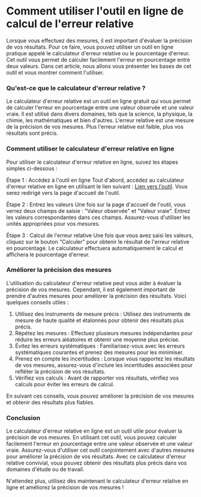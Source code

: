 Comment utiliser l'outil en ligne de calcul de l'erreur relative
================================================================

Lorsque vous effectuez des mesures, il est important d'évaluer la précision de vos résultats. Pour ce faire, vous pouvez utiliser un outil en ligne pratique appelé le calculateur d'erreur relative ou le pourcentage d'erreur. Cet outil vous permet de calculer facilement l'erreur en pourcentage entre deux valeurs. Dans cet article, nous allons vous présenter les bases de cet outil et vous montrer comment l'utiliser.

### Qu'est-ce que le calculateur d'erreur relative ?

Le calculateur d'erreur relative est un outil en ligne gratuit qui vous permet de calculer l'erreur en pourcentage entre une valeur observée et une valeur vraie. Il est utilisé dans divers domaines, tels que la science, la physique, la chimie, les mathématiques et bien d'autres. L'erreur relative est une mesure de la précision de vos mesures. Plus l'erreur relative est faible, plus vos résultats sont précis.

### Comment utiliser le calculateur d'erreur relative en ligne

Pour utiliser le calculateur d'erreur relative en ligne, suivez les étapes simples ci-dessous :

Étape 1 : Accédez à l'outil en ligne Tout d'abord, accédez au calculateur d'erreur relative en ligne en utilisant le lien suivant : [Lien vers l'outil](https://www.onlinecalculatorsfree.com/fr/math/percent-error-calculator.html). Vous serez redirigé vers la page d'accueil de l'outil.

Étape 2 : Entrez les valeurs Une fois sur la page d'accueil de l'outil, vous verrez deux champs de saisie : "Valeur observée" et "Valeur vraie". Entrez les valeurs correspondantes dans ces champs. Assurez-vous d'utiliser les unités appropriées pour vos mesures.

Étape 3 : Calcul de l'erreur relative Une fois que vous avez saisi les valeurs, cliquez sur le bouton "Calculer" pour obtenir le résultat de l'erreur relative en pourcentage. Le calculateur effectuera automatiquement le calcul et affichera le pourcentage d'erreur.

### Améliorer la précision des mesures

L'utilisation du calculateur d'erreur relative peut vous aider à évaluer la précision de vos mesures. Cependant, il est également important de prendre d'autres mesures pour améliorer la précision des résultats. Voici quelques conseils utiles :

1. Utilisez des instruments de mesure précis : Utilisez des instruments de mesure de haute qualité et étalonnés pour obtenir des résultats plus précis.
2. Répétez les mesures : Effectuez plusieurs mesures indépendantes pour réduire les erreurs aléatoires et obtenir une moyenne plus précise.
3. Évitez les erreurs systématiques : Familiarisez-vous avec les erreurs systématiques courantes et prenez des mesures pour les minimiser.
4. Prenez en compte les incertitudes : Lorsque vous rapportez les résultats de vos mesures, assurez-vous d'inclure les incertitudes associées pour refléter la précision de vos résultats.
5. Vérifiez vos calculs : Avant de rapporter vos résultats, vérifiez vos calculs pour éviter les erreurs de calcul.

En suivant ces conseils, vous pouvez améliorer la précision de vos mesures et obtenir des résultats plus fiables.

### Conclusion

Le calculateur d'erreur relative en ligne est un outil utile pour évaluer la précision de vos mesures. En utilisant cet outil, vous pouvez calculer facilement l'erreur en pourcentage entre une valeur observée et une valeur vraie. Assurez-vous d'utiliser cet outil conjointement avec d'autres mesures pour améliorer la précision de vos résultats. Avec ce calculateur d'erreur relative convivial, vous pouvez obtenir des résultats plus précis dans vos domaines d'étude ou de travail.

N'attendez plus, utilisez dès maintenant le calculateur d'erreur relative en ligne et améliorez la précision de vos mesures !